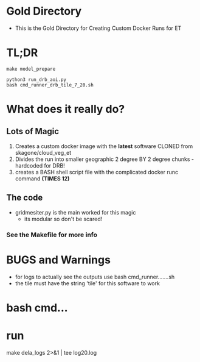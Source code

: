 # Gold Directory
- This is the Gold Directory for Creating Custom Docker Runs for ET

# TL;DR

```
make model_prepare
```

```
python3 run_drb_aoi.py
bash cmd_runner_drb_tile_7_20.sh

```

# What does it really do?

## Lots of Magic

1. Creates a custom docker image with the **latest** software CLONED from skagone/cloud_veg_et
2. Divides the run into smaller geographic 2 degree BY 2 degree chunks - hardcoded for DRB!
3. creates a BASH shell script file with the complicated docker runc command **(TIMES 12)**

## The code
- gridmesiter.py is the main worked for this magic
  - its modular so don't be scared!

### See the Makefile for more info

# BUGS and Warnings

 - for logs to actually see the outputs use bash cmd_runner.......sh
 - the tile must have the string 'tile' for this software to work

# bash cmd...

# run

make dela_logs 2>&1 | tee log20.log
